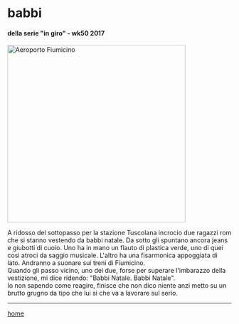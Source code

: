 # babbi  

#### della serie "in giro" - wk50 2017
<img src="https://drive.google.com/uc?id=1aoxDdQvViqDuFFVLw2Hza9T_rh-vmxuP" alt="Aeroporto Fiumicino" width="400">  
<!--- /interarete126.png  --->  

A ridosso del sottopasso per la stazione Tuscolana incrocio due ragazzi rom che si stanno vestendo da babbi natale. Da sotto gli spuntano ancora jeans e giubotti di cuoio. Uno ha in mano un flauto di plastica verde, uno di quei cosi atroci da saggio musicale. L'altro ha una fisarmonica appoggiata di lato. Andranno a suonare sui treni di Fiumicino.    
Quando gli passo vicino, uno dei due, forse per superare l'imbarazzo della vestizione, mi dice ridendo: "Babbi Natale. Babbi Natale".  
Io non sapendo come reagire, finisce che non dico niente anzi metto su un brutto grugno da tipo che lui sì che va a lavorare sul serio.  
   
---  
[home](/interarete.md) 